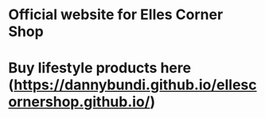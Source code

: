 # Official website for Elles Corner Shop
# Buy lifestyle products here (https://dannybundi.github.io/ellescornershop.github.io/)

